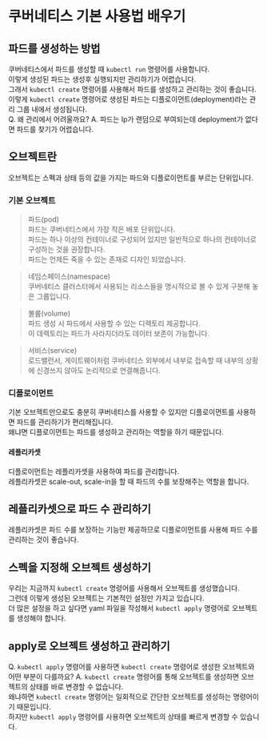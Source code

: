 # 쿠버네티스 기본 사용법 배우기

## 파드를 생성하는 방법
쿠버네티스에서 파드를 생성할 때 `kubectl run` 명령어를 사용합니다.  
이렇게 생성된 파드는 생성후 실행되지만 관리하기가 어렵습니다.  
그래서 `kubectl create` 명령어를 사용해서 파드를 생성하고 관리하는 것이 좋습니다.  
이렇게 `kubectl create` 명령어로 생성된 파드는 디플로이먼트(deployment)라는 관리 그룹 내에서 생성됩니다.  
Q. 왜 관리에서 어려울까요?
A. 파드는 Ip가 랜덤으로 부여되는데 deployment가 없다면 파드를 찾기가 어렵습니다.

## 오브젝트란
오브젝트는 스펙과 상태 등의 값을 가지는 파드와 디플로이먼트를 부르는 단위입니다.  

### 기본 오브젝트
> 파드(pod)  
파드는 쿠버네티스에서 가장 작은 배포 단위입니다.  
파드는 하나 이상의 컨테이너로 구성되어 있지만 일반적으로 하나의 컨테이너로 구성하는 것을 권장합니다.  
파드는 언제든 죽을 수 있는 존재로 디자인 되었습니다.  

> 네임스페이스(namespace)  
쿠버네티스 클러스터에서 사용되는 리소스들을 명시적으로 볼 수 있게 구분해 놓은 그룹입니다.  

> 볼륨(volume)  
파드 생성 시 파드에서 사용할 수 있는 디렉토리 제공합니다.  
이 데렉토리는 파드가 사라지더라도 데이터 보존이 가능합니다.  

> 서비스(service)  
로드밸런서, 게이트웨이처럼 쿠버네티스 외부에서 내부로 접속할 때 내부의 상황에 신경쓰지 않아도 논리적으로 연결해줍니다.  

### 디플로이먼트
기본 오브젝트만으로도 충분히 쿠버네티스를 사용할 수 있지만 디플로이먼트를 사용하면 파드를 관리하기가 편리해집니다.   
왜냐면 디플로이먼트는 파드를 생성하고 관리하는 역할을 하기 때문입니다.  

#### 레플리카셋
디플로이먼트는 레플리카셋을 사용하여 파드를 관리합니다.  
레플리카셋은 scale-out, scale-in을 할 때 파드의 수를 보장해주는 역할을 합니다.

## 레플리카셋으로 파드 수 관리하기
레플리카셋은 파드 수를 보장하는 기능만 제공하므로 디플로이먼트를 사용해 파드 수를 관리하는 것이 좋습니다.  

## 스펙을 지정해 오브젝트 생성하기
우리는 지금까지 `kubectl create` 명령어를 사용해서 오브젝트를 생성했습니다.  
그런데 이렇게 생성된 오브젝트는 기본적인 설정만 가지고 있습니다.  
더 많은 설정을 하고 싶다면 yaml 파일을 작성해서 `kubectl apply` 명령어로 오브젝트를 생성해야 합니다.

## apply로 오브젝트 생성하고 관리하기
Q. `kubectl apply` 명령어를 사용하면 `kubectl create` 명령어로 생성한 오브젝트와 어떤 부분이 다를까요?
A. `kubectl create` 명령어를 통해 오브젝트를 생성하면 오브젝트의 상태를 바로 변경할 수 없습니다.  
왜냐하면 `kubectl create` 명령어는 일회적으로 간단한 오브젝트를 생성하는 명령어이기 때문입니다.  
하지만 `kubectl apply` 명령어를 사용하면 오브젝트의 상태를 빠르게 변경할 수 있습니다.  
